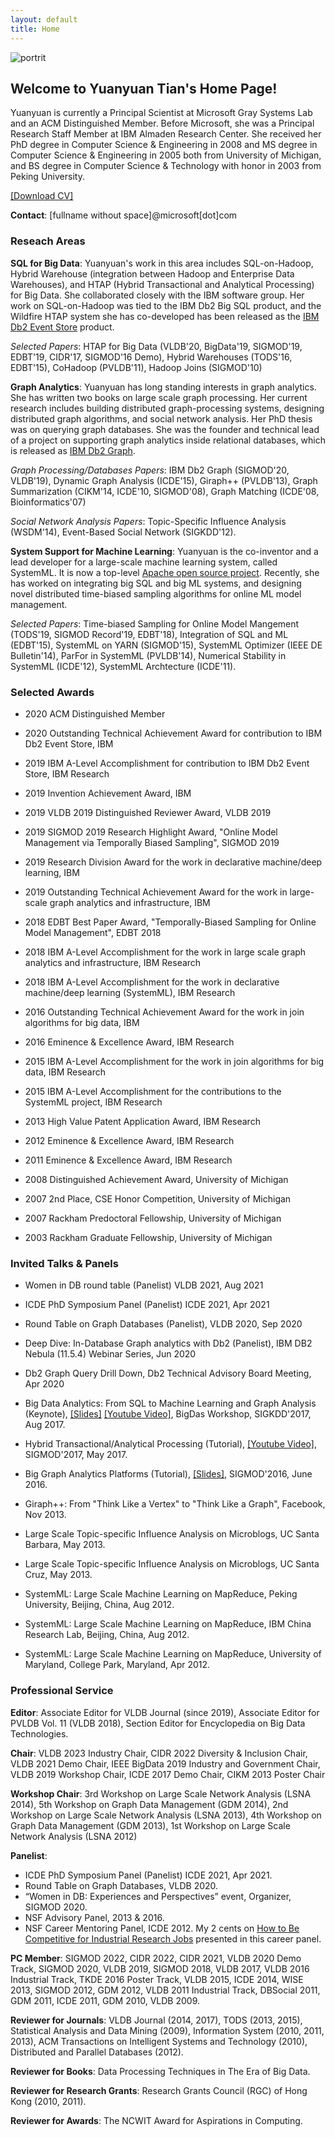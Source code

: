 ```yaml
---
layout: default
title: Home
---
```



![portrit](https://humming80.github.io/YTian.jpg) 

## Welcome to Yuanyuan Tian's Home Page! 
Yuanyuan is currently a Principal Scientist at Microsoft Gray Systems Lab and an ACM Distinguished Member. Before Microsoft, she was a Principal Research Staff Member at IBM Almaden Research Center. She received her PhD degree in Computer Science & Engineering in 2008 and MS degree in Computer Science & Engineering in 2005 both from University of Michigan, and BS degree in Computer Science & Technology with honor in 2003 from Peking University.

[\[Download CV\]](https://humming80.github.io/CV_Tian.pdf)

**Contact**: [fullname without space]@microsoft[dot]com

### **Reseach Areas**

**SQL for Big Data**: Yuanyuan's work in this area includes SQL-on-Hadoop, Hybrid Warehouse (integration between Hadoop and Enterprise Data Warehouses), and HTAP (Hybrid Transactional and Analytical Processing) for Big Data. She collaborated closely with the IBM software group. Her work on SQL-on-Hadoop was tied to the IBM Db2 Big SQL product, and the Wildfire HTAP system she has co-developed has been released as the [IBM Db2 Event Store](https://www.ibm.com/products/db2-event-store) product.

_Selected Papers_: HTAP for Big Data (VLDB'20, BigData'19, SIGMOD'19, EDBT'19, CIDR'17, SIGMOD'16 Demo), Hybrid Warehouses (TODS'16, EDBT'15), CoHadoop (PVLDB'11), Hadoop Joins (SIGMOD'10)

**Graph Analytics**: Yuanyuan has long standing interests in graph analytics. She has written two books on large scale graph processing. Her current research includes building distributed graph-processing systems, designing distributed graph algorithms, and social network analysis. Her PhD thesis was on querying graph databases. She was the founder and technical lead of a project on supporting graph analytics inside relational databases, which is released as [IBM Db2 Graph](https://www.ibm.com/support/producthub/icpdata/docs/content/SSQNUZ_latest/svc-db2w/db2w-graph-ovu.html).
 

_Graph Processing/Databases Papers_: IBM Db2 Graph (SIGMOD'20, VLDB'19), Dynamic Graph Analysis (ICDE'15), Giraph++ (PVLDB'13), Graph Summarization (CIKM'14, ICDE'10, SIGMOD'08), Graph Matching (ICDE'08, Bioinformatics'07)

_Social Network Analysis Papers_: Topic-Specific Influence Analysis (WSDM'14), Event-Based Social Network (SIGKDD'12).

**System Support for Machine Learning**: Yuanyuan is the co-inventor and a lead developer for a large-scale machine learning system, called SystemML. It is now a top-level [Apache open source project](http://systemds.apache.org/). Recently, she has worked on integrating big SQL and big ML systems, and designing novel distributed time-biased sampling algorithms for online ML model management.

_Selected Papers_: Time-biased Sampling for Online Model Mangement (TODS'19, SIGMOD Record'19, EDBT'18), Integration of SQL and ML (EDBT'15), SystemML on YARN (SIGMOD'15), SystemML Optimizer (IEEE DE Bulletin'14), ParFor in SystemML (PVLDB'14), Numerical Stability in SystemML (ICDE'12), SystemML Archtecture (ICDE'11).

### **Selected Awards**

- 2020 ACM Distinguished Member

- 2020 Outstanding Technical Achievement Award for contribution to IBM Db2 Event Store, IBM

- 2019 IBM A-Level Accomplishment for contribution to IBM Db2 Event Store, IBM Research

- 2019 Invention Achievement Award, IBM

- 2019 VLDB 2019 Distinguished Reviewer Award, VLDB 2019

- 2019 SIGMOD 2019 Research Highlight Award, "Online Model Management via Temporally Biased Sampling", SIGMOD 2019

- 2019 Research Division Award for the work in declarative machine/deep learning, IBM

- 2019 Outstanding Technical Achievement Award for the work in large-scale graph analytics and infrastructure, IBM

- 2018 EDBT Best Paper Award, "Temporally-Biased Sampling for Online Model Management", EDBT 2018

- 2018 IBM A-Level Accomplishment for the work in large scale graph analytics and infrastructure, IBM Research

- 2018 IBM A-Level Accomplishment for the work in declarative machine/deep learning (SystemML), IBM Research

- 2016 Outstanding Technical Achievement Award for the work in join algorithms for big data, IBM

- 2016 Eminence & Excellence Award, IBM Research

- 2015 IBM A-Level Accomplishment for the work in join algorithms for big data, IBM Research

- 2015 IBM A-Level Accomplishment for the contributions to the SystemML project, IBM Research

- 2013 High Value Patent Application Award, IBM Research

- 2012 Eminence & Excellence Award, IBM Research

- 2011 Eminence & Excellence Award, IBM Research

- 2008 Distinguished Achievement Award, University of Michigan

- 2007 2nd Place, CSE Honor Competition, University of Michigan

- 2007 Rackham Predoctoral Fellowship, University of Michigan

- 2003 Rackham Graduate Fellowship, University of Michigan 

### **Invited Talks & Panels**

- Women in DB round table (Panelist) VLDB 2021, Aug 2021

- ICDE PhD Symposium Panel (Panelist) ICDE 2021, Apr 2021

- Round Table on Graph Databases (Panelist), VLDB 2020, Sep 2020

- Deep Dive: In-Database Graph analytics with Db2 (Panelist), IBM DB2 Nebula (11.5.4) Webinar Series, Jun 2020

- Db2 Graph Query Drill Down, Db2 Technical Advisory Board Meeting, Apr 2020

- Big Data Analytics: From SQL to Machine Learning and Graph Analysis (Keynote), [\[Slides\]](https://www.slideshare.net/ytian1/big-data-analytics-from-sql-to-machine-learning-and-graph-analysis) [\[Youtube Video\]](https://www.youtube.com/watch?v=_2sjxj_CDSA&t=3240s), BigDas Workshop, SIGKDD'2017, Aug 2017. 

- Hybrid Transactional/Analytical Processing (Tutorial), [\[Youtube Video\]](https://www.youtube.com/watch?v=PG4acu9M65w), SIGMOD'2017, May 2017.

- Big Graph Analytics Platforms (Tutorial), [\[Slides\]](https://www.slideshare.net/ytian1/big-graph-analytics-systems-sigmod16-tutorial), SIGMOD'2016, June 2016.

- Giraph++: From "Think Like a Vertex" to "Think Like a Graph", Facebook, Nov 2013. 

- Large Scale Topic-specific Influence Analysis on Microblogs, UC Santa Barbara, May 2013.

- Large Scale Topic-specific Influence Analysis on Microblogs, UC Santa Cruz, May 2013.

- SystemML: Large Scale Machine Learning on MapReduce, Peking University, Beijing, China, Aug 2012.

- SystemML: Large Scale Machine Learning on MapReduce, IBM China Research Lab, Beijing, China, Aug 2012.

- SystemML: Large Scale Machine Learning on MapReduce, University of Maryland, College Park, Maryland, Apr 2012.

### **Professional Service**

**Editor**: Associate Editor for VLDB Journal (since 2019), Associate Editor for PVLDB Vol. 11 (VLDB 2018), Section Editor for Encyclopedia on Big Data Technologies.

**Chair**: VLDB 2023 Industry Chair, CIDR 2022 Diversity & Inclusion Chair, VLDB 2021 Demo Chair, IEEE BigData 2019 Industry and Government Chair, VLDB 2019 Workshop Chair, ICDE 2017 Demo Chair, CIKM 2013 Poster Chair

**Workshop Chair**: 3rd Workshop on Large Scale Network Analysis (LSNA 2014), 5th Workshop on Graph Data Management (GDM 2014), 2nd Workshop on Large Scale Network Analysis (LSNA 2013), 4th Workshop on Graph Data Management (GDM 2013), 1st Workshop on Large Scale Network Analysis (LSNA 2012)

**Panelist**:
- ICDE PhD Symposium Panel (Panelist) ICDE 2021, Apr 2021.
- Round Table on Graph Databases, VLDB 2020.
- “Women in DB: Experiences and Perspectives” event, Organizer, SIGMOD 2020.
- NSF Advisory Panel, 2013 & 2016.
- NSF Career Mentoring Panel, ICDE 2012.
My 2 cents on [How to Be Competitive for Industrial Research Jobs](https://www.slideshare.net/ytian1/research-job-41535070) presented in this career panel.

**PC Member**: SIGMOD 2022, CIDR 2022, CIDR 2021, VLDB 2020 Demo Track, SIGMOD 2020, VLDB 2019, SIGMOD 2018, VLDB 2017, VLDB 2016 Industrial Track, TKDE 2016 Poster Track, VLDB 2015, ICDE 2014, WISE 2013, SIGMOD 2012, GDM 2012, VLDB 2011 Industrial Track, DBSocial 2011, GDM 2011, ICDE 2011, GDM 2010, VLDB 2009.

**Reviewer for Journals**: VLDB Journal (2014, 2017), TODS (2013, 2015), Statistical Analysis and Data Mining (2009), Information System (2010, 2011, 2013), ACM Transactions on Intelligent Systems and Technology (2010), Distributed and Parallel Databases (2012).

**Reviewer for Books**: Data Processing Techniques in The Era of Big Data.

**Reviewer for Research Grants**: Research Grants Council (RGC) of Hong Kong (2010, 2011).

**Reviewer for Awards**: The NCWIT Award for Aspirations in Computing.
